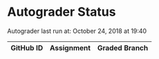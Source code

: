 # Autograder Status
Autograder last run at: October 24, 2018 at 19:40

| GitHub ID | Assignment | Graded Branch |
|-----------|------------|---------------|
